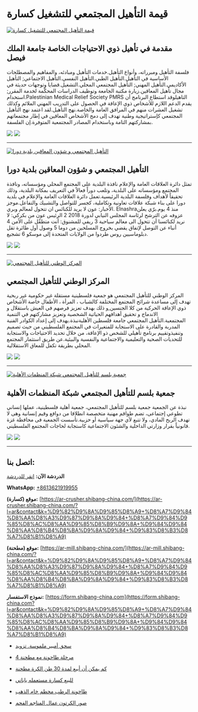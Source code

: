 # قيمة التأهيل المجتمعي للتشغيل كسارة

<a href="https://swt.shibang-china.com/?l=ar&img&k=%D9%82%D9%8A%D9%85%D8%A9+%D8%A7%D9%84%D8%AA%D8%A3%D9%87%D9%8A%D9%84+%D8%A7%D9%84%D9%85%D8%AC%D8%AA%D9%85%D8%B9%D9%8A+%D9%84%D9%84%D8%AA%D8%B4%D8%BA%D9%8A%D9%84+%D9%83%D8%B3%D8%A7%D8%B1%D8%A9" target="_blank">![قيمة التأهيل المجتمعي للتشغيل كسارة](http://static.shibang-china.com/all-800x300/239.jpg)</a>

## مقدمة في تأهيل ذوي الاحتياجات الخاصة جامعة الملك فيصل
فلسفة التأهيل ومبرراته، وأنواع التأهيل.خدمات التأهيل ومبادئه، والمفاهيم والمصطلحات الأساسية في التأهيل.التأهيل الطبي.التأهيل النفسي.التأهيل الاجتماعي; التأهيل الأكاديمي.التأهيل المهني; التأهيل المجتمعي المحلي.التشغيل.قضايا وتوجهات حديثة في مجال تأهيل المعاقين.زيارة مكتبة الجامعة وتوظيف الدراسات المحكّمة لخدمة المقرر; استخدام.Palestinian Medical Relief Society PMRS التاهيلوقد استطاع البرنامج أن يقدم الدعم اللازم للأشخاص ذوي الإعاقة في الحصول على التدريب المهني الملائم وكذلك تشغيل العشرات منهم في المرافق العامة والخاصة.نهج التأهيل.لقد اعتمد نهج التأهيل المجتمعي كإستراتيجية وطنية تهدف إلى دمج الأشخاص المعاقين في إطار مجتمعاتهم بمشاركتهم التامة وباستخدام المصادر المجتمعية المتوفرة.إن الفلسفة.


<a href="https://whatsapp.shibangsoft.com/WhatsApp.php" target="_blank" title="WhatsApp">![](http://static.shibang-china.com/icon/whatsapp.png)</a> <a href="https://swt.shibang-china.com/?l=ar&icon&k=%D9%82%D9%8A%D9%85%D8%A9+%D8%A7%D9%84%D8%AA%D8%A3%D9%87%D9%8A%D9%84+%D8%A7%D9%84%D9%85%D8%AC%D8%AA%D9%85%D8%B9%D9%8A+%D9%84%D9%84%D8%AA%D8%B4%D8%BA%D9%8A%D9%84+%D9%83%D8%B3%D8%A7%D8%B1%D8%A9" target="_blank">![](http://static.shibang-china.com/icon/chat-ar.png)</a>

---

<a href="https://swt.shibang-china.com/?l=ar&img&k=%D9%82%D9%8A%D9%85%D8%A9+%D8%A7%D9%84%D8%AA%D8%A3%D9%87%D9%8A%D9%84+%D8%A7%D9%84%D9%85%D8%AC%D8%AA%D9%85%D8%B9%D9%8A+%D9%84%D9%84%D8%AA%D8%B4%D8%BA%D9%8A%D9%84+%D9%83%D8%B3%D8%A7%D8%B1%D8%A9" target="_blank">![التأهيل المجتمعي و شؤون المعاقين بلدية دورا](http://static.shibang-china.com/all-800x300/329.jpg)</a>

## التأهيل المجتمعي و شؤون المعاقين بلدية دورا
تمثل دائرة العلاقات العامة والإعلام نافذة البلدية على المجتمع المحلي ومؤسساته، ونافذة المجتمع ومؤسساته على البلدية، وتلعب دوراً فعالاً في التعريف بمكانة البلدية، وذلك تحقيقاً لأهداف وفلسفة البلدية الرئيسية.تعمل دائرة العلاقات العامة والإعلام في بلدية دورا على بناء شبكة علاقات تعاونية وتكاملية، كجسر للتواصل والتشبيك والتفاعل.موجز الأخبار: عون لا يريد للكنائس ان تتحول لمعالم وبري. Elnashraمنذ 4 يوم.برّي يعلن عزوفه عن الترشح لرئاسة المجلس النيابي لدورة 2018 2 الرئيس عون من بكركي: لا نريد لكنائسنا أن تتحول الى معالم سياحية 3 ريفي للمشنوق: أنت متطفّل على الأمن 4 أنباء عن التوصل لإتفاق يقضي بخروج المسلحين من دوما 5 وصول أول طائرة تقل دبلوماسيين روس طردوا من الولايات المتحدة إلى موسكو 6 تشجيع.


<a href="https://whatsapp.shibangsoft.com/WhatsApp.php" target="_blank" title="WhatsApp">![](http://static.shibang-china.com/icon/whatsapp.png)</a> <a href="https://swt.shibang-china.com/?l=ar&icon&k=%D9%82%D9%8A%D9%85%D8%A9+%D8%A7%D9%84%D8%AA%D8%A3%D9%87%D9%8A%D9%84+%D8%A7%D9%84%D9%85%D8%AC%D8%AA%D9%85%D8%B9%D9%8A+%D9%84%D9%84%D8%AA%D8%B4%D8%BA%D9%8A%D9%84+%D9%83%D8%B3%D8%A7%D8%B1%D8%A9" target="_blank">![](http://static.shibang-china.com/icon/chat-ar.png)</a>

---

<a href="https://swt.shibang-china.com/?l=ar&img&k=%D9%82%D9%8A%D9%85%D8%A9+%D8%A7%D9%84%D8%AA%D8%A3%D9%87%D9%8A%D9%84+%D8%A7%D9%84%D9%85%D8%AC%D8%AA%D9%85%D8%B9%D9%8A+%D9%84%D9%84%D8%AA%D8%B4%D8%BA%D9%8A%D9%84+%D9%83%D8%B3%D8%A7%D8%B1%D8%A9" target="_blank">![المركز الوطني للتأهيل المجتمعي](http://static.shibang-china.com/all-800x300/777.jpg)</a>

## المركز الوطني للتأهيل المجتمعي
المركز الوطني للتأهيل المجتمعي هو جمعية فلسطينية مستقلة غير حكومية غير ربحية تهدف إلى مساعدة شرائح المجتمع المختلفة كالشباب ، المرأة ، الأطفال خاصة الأشخاص ذوي الإعاقة الحركية من كلا الجنسين,و ذلك بهدف تعزيز فرصهم في العيش باستقلال و الاندماج و تحقيق أهدافهم الحياتية الشخصية وتعزيز مشاركتهم في التنمية المجتمعية.التأهيل المجتمعي جامعة فلسطين الأهليةنبذة.يهدف إلى إعداد الكوادر الفنية المدربة والقادرة على الاستجابة للمتغيرات في المجتمع الفلسطيني من حيث تصميم وتنفيذوتقييم برنامج تأهيلي للشخص ذو الإعاقة، من خلال تحديد الاحتياجات والاستجابة للتحديات الصحية والتعليمية والاجتماعية والنفسية والبيئية.عن طريق استثمار المجتمع المحلي بطريقة تكفل للمعاق الاستقلالية.


<a href="https://whatsapp.shibangsoft.com/WhatsApp.php" target="_blank" title="WhatsApp">![](http://static.shibang-china.com/icon/whatsapp.png)</a> <a href="https://swt.shibang-china.com/?l=ar&icon&k=%D9%82%D9%8A%D9%85%D8%A9+%D8%A7%D9%84%D8%AA%D8%A3%D9%87%D9%8A%D9%84+%D8%A7%D9%84%D9%85%D8%AC%D8%AA%D9%85%D8%B9%D9%8A+%D9%84%D9%84%D8%AA%D8%B4%D8%BA%D9%8A%D9%84+%D9%83%D8%B3%D8%A7%D8%B1%D8%A9" target="_blank">![](http://static.shibang-china.com/icon/chat-ar.png)</a>

---

<a href="https://swt.shibang-china.com/?l=ar&img&k=%D9%82%D9%8A%D9%85%D8%A9+%D8%A7%D9%84%D8%AA%D8%A3%D9%87%D9%8A%D9%84+%D8%A7%D9%84%D9%85%D8%AC%D8%AA%D9%85%D8%B9%D9%8A+%D9%84%D9%84%D8%AA%D8%B4%D8%BA%D9%8A%D9%84+%D9%83%D8%B3%D8%A7%D8%B1%D8%A9" target="_blank">![جمعية بلسم للتأهيل المجتمعي شبكة المنظمات الأهلية](http://static.shibang-china.com/all-800x300/1346.jpg)</a>

## جمعية بلسم للتأهيل المجتمعي شبكة المنظمات الأهلية
نبذة عن الجمعية جمعية بلسم للتأهيل المجتمعي، جمعية أهلية فلسطينية، عملها إنساني تطوعي إجتماعى، تضم طواقم مهنية متخصصة انطلاقا من دوافع وقيم إنسانية وهى لا تهدف الربح المادي، ولا تتبع لأي جهة سياسية أو حزبية.تأسست الجمعية فى محافظة غزة قانونياً بقرار وزارتي الداخلية والشئون الاجتماعية كاستجابة لحاجات المجتمع الفلسطيني.

<a href="https://whatsapp.shibangsoft.com/WhatsApp.php" target="_blank" title="WhatsApp">![](http://static.shibang-china.com/icon/whatsapp.png)</a> <a href="https://swt.shibang-china.com/?l=ar&icon&k=%D9%82%D9%8A%D9%85%D8%A9+%D8%A7%D9%84%D8%AA%D8%A3%D9%87%D9%8A%D9%84+%D8%A7%D9%84%D9%85%D8%AC%D8%AA%D9%85%D8%B9%D9%8A+%D9%84%D9%84%D8%AA%D8%B4%D8%BA%D9%8A%D9%84+%D9%83%D8%B3%D8%A7%D8%B1%D8%A9" target="_blank">![](http://static.shibang-china.com/icon/chat-ar.png)</a>

---
## اتصل بنا:

**الدردشة الآن:** [انقر للدردشة](https://swt.shibang-china.com?l=ar&contact&k=%D9%82%D9%8A%D9%85%D8%A9+%D8%A7%D9%84%D8%AA%D8%A3%D9%87%D9%8A%D9%84+%D8%A7%D9%84%D9%85%D8%AC%D8%AA%D9%85%D8%B9%D9%8A+%D9%84%D9%84%D8%AA%D8%B4%D8%BA%D9%8A%D9%84+%D9%83%D8%B3%D8%A7%D8%B1%D8%A9)

**WhatsApp:**  [+8613621919955](https://whatsapp.shibangsoft.com/WhatsApp.php)

**موقع (كسارة):** [https://ar-crusher.shibang-china.com/](https://ar-crusher.shibang-china.com/?l=ar&contact&k=%D9%82%D9%8A%D9%85%D8%A9+%D8%A7%D9%84%D8%AA%D8%A3%D9%87%D9%8A%D9%84+%D8%A7%D9%84%D9%85%D8%AC%D8%AA%D9%85%D8%B9%D9%8A+%D9%84%D9%84%D8%AA%D8%B4%D8%BA%D9%8A%D9%84+%D9%83%D8%B3%D8%A7%D8%B1%D8%A9)

**موقع (مطحنة):** [https://ar-mill.shibang-china.com/](https://ar-mill.shibang-china.com/?l=ar&contact&k=%D9%82%D9%8A%D9%85%D8%A9+%D8%A7%D9%84%D8%AA%D8%A3%D9%87%D9%8A%D9%84+%D8%A7%D9%84%D9%85%D8%AC%D8%AA%D9%85%D8%B9%D9%8A+%D9%84%D9%84%D8%AA%D8%B4%D8%BA%D9%8A%D9%84+%D9%83%D8%B3%D8%A7%D8%B1%D8%A9)

**نموذج الاستفسار:** [https://form.shibang-china.com](https://form.shibang-china.com?l=ar&contact&k=%D9%82%D9%8A%D9%85%D8%A9+%D8%A7%D9%84%D8%AA%D8%A3%D9%87%D9%8A%D9%84+%D8%A7%D9%84%D9%85%D8%AC%D8%AA%D9%85%D8%B9%D9%8A+%D9%84%D9%84%D8%AA%D8%B4%D8%BA%D9%8A%D9%84+%D9%83%D8%B3%D8%A7%D8%B1%D8%A9)

* [سحق أمبير ملموسة. تزويد](../23/%D8%B3%D8%AD%D9%82%20%D8%A3%D9%85%D8%A8%D9%8A%D8%B1%20%D9%85%D9%84%D9%85%D9%88%D8%B3%D8%A9.%20%D8%AA%D8%B2%D9%88%D9%8A%D8%AF.md)

* [4 مرحلة طاحونة مع مطحنة](../24/4%20%D9%85%D8%B1%D8%AD%D9%84%D8%A9%20%D8%B7%D8%A7%D8%AD%D9%88%D9%86%D8%A9%20%D9%85%D8%B9%20%D9%85%D8%B7%D8%AD%D9%86%D8%A9.md)

* [كم يمكن أن أبيع لمدة 30 طن الكرة مطحنة](../24/%D9%83%D9%85%20%D9%8A%D9%85%D9%83%D9%86%20%D8%A3%D9%86%20%D8%A3%D8%A8%D9%8A%D8%B9%20%D9%84%D9%85%D8%AF%D8%A9%2030%20%D8%B7%D9%86%20%D8%A7%D9%84%D9%83%D8%B1%D8%A9%20%D9%85%D8%B7%D8%AD%D9%86%D8%A9.md)

* [للبيع كسارة مستعمله ياباني](../21/%D9%84%D9%84%D8%A8%D9%8A%D8%B9%20%D9%83%D8%B3%D8%A7%D8%B1%D8%A9%20%D9%85%D8%B3%D8%AA%D8%B9%D9%85%D9%84%D9%87%20%D9%8A%D8%A7%D8%A8%D8%A7%D9%86%D9%8A.md)

* [طاحونة الرطب محطم خام الذهب](../23/%D8%B7%D8%A7%D8%AD%D9%88%D9%86%D8%A9%20%D8%A7%D9%84%D8%B1%D8%B7%D8%A8%20%D9%85%D8%AD%D8%B7%D9%85%20%D8%AE%D8%A7%D9%85%20%D8%A7%D9%84%D8%B0%D9%87%D8%A8.md)

* [صور الكرتون عمال المناجم الفحم](../21/%D8%B5%D9%88%D8%B1%20%D8%A7%D9%84%D9%83%D8%B1%D8%AA%D9%88%D9%86%20%D8%B9%D9%85%D8%A7%D9%84%20%D8%A7%D9%84%D9%85%D9%86%D8%A7%D8%AC%D9%85%20%D8%A7%D9%84%D9%81%D8%AD%D9%85.md)
